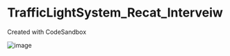 # TrafficLightSystem_Recat_Interveiw
Created with CodeSandbox


![image](https://github.com/user-attachments/assets/33d7ed78-2480-4870-af74-21b78edc3bbc)
